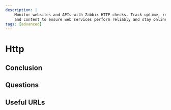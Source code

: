 ```yaml
---
description: |
    Monitor websites and APIs with Zabbix HTTP checks. Track uptime, response codes,
    and content to ensure web services perform reliably and stay online.
tags: [advanced]
---
```


# Http


## Conclusion

## Questions

## Useful URLs
